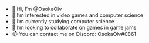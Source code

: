 - 👋 Hi, I’m @OsokaOiv
- 👀 I’m interested in video games and computer science
- 🌱 I’m currently studying computer science
- 💞️ I’m looking to collaborate on games in game jams
- 📫 You can contact me on Discord: OsokaOiv#0861

<!---
OsokaOiv/OsokaOiv is a ✨ special ✨ repository because its `README.md` (this file) appears on your GitHub profile.
You can click the Preview link to take a look at your changes.
--->
